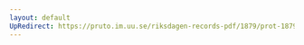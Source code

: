 ```yaml
---
layout: default
UpRedirect: https://pruto.im.uu.se/riksdagen-records-pdf/1879/prot-1879--ak--021/prot-1879--ak--021_000.pdf
---
```


